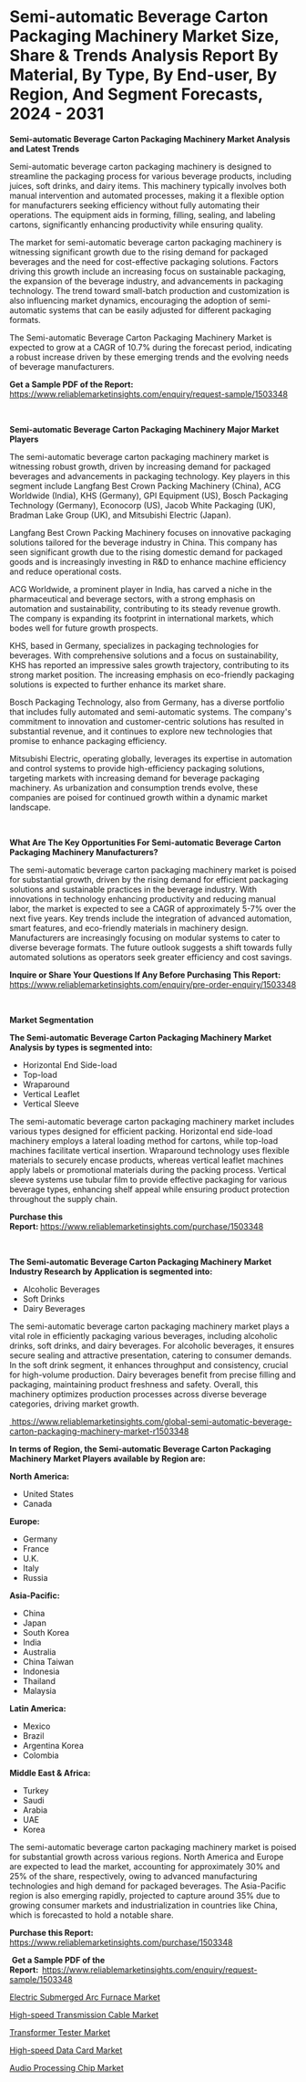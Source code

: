 <p><h1>Semi-automatic Beverage Carton Packaging Machinery Market Size, Share & Trends Analysis Report By Material, By Type, By End-user, By Region, And Segment Forecasts, 2024 - 2031</h1></p><p><strong>Semi-automatic Beverage Carton Packaging Machinery Market Analysis and Latest Trends</strong></p>
<p><p>Semi-automatic beverage carton packaging machinery is designed to streamline the packaging process for various beverage products, including juices, soft drinks, and dairy items. This machinery typically involves both manual intervention and automated processes, making it a flexible option for manufacturers seeking efficiency without fully automating their operations. The equipment aids in forming, filling, sealing, and labeling cartons, significantly enhancing productivity while ensuring quality.</p><p>The market for semi-automatic beverage carton packaging machinery is witnessing significant growth due to the rising demand for packaged beverages and the need for cost-effective packaging solutions. Factors driving this growth include an increasing focus on sustainable packaging, the expansion of the beverage industry, and advancements in packaging technology. The trend toward small-batch production and customization is also influencing market dynamics, encouraging the adoption of semi-automatic systems that can be easily adjusted for different packaging formats. </p><p>The Semi-automatic Beverage Carton Packaging Machinery Market is expected to grow at a CAGR of 10.7% during the forecast period, indicating a robust increase driven by these emerging trends and the evolving needs of beverage manufacturers.</p></p>
<p><strong>Get a Sample PDF of the Report:&nbsp;</strong> <a href="https://www.reliablemarketinsights.com/enquiry/request-sample/1503348?utm_campaign=1197&utm_medium=2&utm_source=Github&utm_content=ia&utm_term=27092024&utm_id=semi-automatic-beverage-carton-packaging-machinery">https://www.reliablemarketinsights.com/enquiry/request-sample/1503348</a></p>
<p>&nbsp;</p>
<p><strong>Semi-automatic Beverage Carton Packaging Machinery Major Market Players</strong></p>
<p><p>The semi-automatic beverage carton packaging machinery market is witnessing robust growth, driven by increasing demand for packaged beverages and advancements in packaging technology. Key players in this segment include Langfang Best Crown Packing Machinery (China), ACG Worldwide (India), KHS (Germany), GPI Equipment (US), Bosch Packaging Technology (Germany), Econocorp (US), Jacob White Packaging (UK), Bradman Lake Group (UK), and Mitsubishi Electric (Japan).</p><p>Langfang Best Crown Packing Machinery focuses on innovative packaging solutions tailored for the beverage industry in China. This company has seen significant growth due to the rising domestic demand for packaged goods and is increasingly investing in R&D to enhance machine efficiency and reduce operational costs.</p><p>ACG Worldwide, a prominent player in India, has carved a niche in the pharmaceutical and beverage sectors, with a strong emphasis on automation and sustainability, contributing to its steady revenue growth. The company is expanding its footprint in international markets, which bodes well for future growth prospects.</p><p>KHS, based in Germany, specializes in packaging technologies for beverages. With comprehensive solutions and a focus on sustainability, KHS has reported an impressive sales growth trajectory, contributing to its strong market position. The increasing emphasis on eco-friendly packaging solutions is expected to further enhance its market share.</p><p>Bosch Packaging Technology, also from Germany, has a diverse portfolio that includes fully automated and semi-automatic systems. The company's commitment to innovation and customer-centric solutions has resulted in substantial revenue, and it continues to explore new technologies that promise to enhance packaging efficiency.</p><p>Mitsubishi Electric, operating globally, leverages its expertise in automation and control systems to provide high-efficiency packaging solutions, targeting markets with increasing demand for beverage packaging machinery. As urbanization and consumption trends evolve, these companies are poised for continued growth within a dynamic market landscape.</p></p>
<p>&nbsp;</p>
<p><strong>What Are The Key Opportunities For Semi-automatic Beverage Carton Packaging Machinery Manufacturers?</strong></p>
<p><p>The semi-automatic beverage carton packaging machinery market is poised for substantial growth, driven by the rising demand for efficient packaging solutions and sustainable practices in the beverage industry. With innovations in technology enhancing productivity and reducing manual labor, the market is expected to see a CAGR of approximately 5-7% over the next five years. Key trends include the integration of advanced automation, smart features, and eco-friendly materials in machinery design. Manufacturers are increasingly focusing on modular systems to cater to diverse beverage formats. The future outlook suggests a shift towards fully automated solutions as operators seek greater efficiency and cost savings.</p></p>
<p><strong>Inquire or Share Your Questions If Any Before Purchasing This Report:</strong> <a href="https://www.reliablemarketinsights.com/enquiry/pre-order-enquiry/1503348?utm_campaign=1197&utm_medium=2&utm_source=Github&utm_content=ia&utm_term=27092024&utm_id=semi-automatic-beverage-carton-packaging-machinery">https://www.reliablemarketinsights.com/enquiry/pre-order-enquiry/1503348</a></p>
<p>&nbsp;</p>
<p><strong>Market Segmentation</strong></p>
<p><strong>The Semi-automatic Beverage Carton Packaging Machinery Market Analysis by types is segmented into:</strong></p>
<p><ul><li>Horizontal End Side-load</li><li>Top-load</li><li>Wraparound</li><li>Vertical Leaflet</li><li>Vertical Sleeve</li></ul></p>
<p><p>The semi-automatic beverage carton packaging machinery market includes various types designed for efficient packing. Horizontal end side-load machinery employs a lateral loading method for cartons, while top-load machines facilitate vertical insertion. Wraparound technology uses flexible materials to securely encase products, whereas vertical leaflet machines apply labels or promotional materials during the packing process. Vertical sleeve systems use tubular film to provide effective packaging for various beverage types, enhancing shelf appeal while ensuring product protection throughout the supply chain.</p></p>
<p><strong>Purchase this Report:&nbsp;</strong><a href="https://www.reliablemarketinsights.com/purchase/1503348?utm_campaign=1197&utm_medium=2&utm_source=Github&utm_content=ia&utm_term=27092024&utm_id=semi-automatic-beverage-carton-packaging-machinery">https://www.reliablemarketinsights.com/purchase/1503348</a></p>
<p>&nbsp;</p>
<p><strong>The Semi-automatic Beverage Carton Packaging Machinery Market Industry Research by Application is segmented into:</strong></p>
<p><ul><li>Alcoholic Beverages</li><li>Soft Drinks</li><li>Dairy Beverages</li></ul></p>
<p><p>The semi-automatic beverage carton packaging machinery market plays a vital role in efficiently packaging various beverages, including alcoholic drinks, soft drinks, and dairy beverages. For alcoholic beverages, it ensures secure sealing and attractive presentation, catering to consumer demands. In the soft drink segment, it enhances throughput and consistency, crucial for high-volume production. Dairy beverages benefit from precise filling and packaging, maintaining product freshness and safety. Overall, this machinery optimizes production processes across diverse beverage categories, driving market growth.</p></p>
<p><a href="https://www.reliablemarketinsights.com/global-semi-automatic-beverage-carton-packaging-machinery-market-r1503348?utm_campaign=1197&utm_medium=2&utm_source=Github&utm_content=ia&utm_term=27092024&utm_id=semi-automatic-beverage-carton-packaging-machinery">&nbsp;https://www.reliablemarketinsights.com/global-semi-automatic-beverage-carton-packaging-machinery-market-r1503348</a></p>
<p><strong>In terms of Region, the Semi-automatic Beverage Carton Packaging Machinery Market Players available by Region are:</strong></p>
<p>
    <p> <strong> North America: </strong>
        <ul>
            <li>United States</li>
            <li>Canada</li>
        </ul>
        </p> 
    <p> <strong> Europe: </strong>
        <ul>
            <li>Germany</li>
            <li>France</li>
            <li>U.K.</li>
            <li>Italy</li>
            <li>Russia</li>
        </ul>
        </p> 
    <p> <strong> Asia-Pacific: </strong>
        <ul>
            <li>China</li>
            <li>Japan</li>
            <li>South Korea</li>
            <li>India</li>
            <li>Australia</li>
            <li>China Taiwan</li>
            <li>Indonesia</li>
            <li>Thailand</li>
            <li>Malaysia</li>
        </ul>
        </p> 
    <p> <strong> Latin America: </strong>
        <ul>
            <li>Mexico</li>
            <li>Brazil</li>
            <li>Argentina Korea</li>
            <li>Colombia</li>
        </ul>
        </p> 
    <p> <strong> Middle East & Africa: </strong>
        <ul>
            <li>Turkey</li>
            <li>Saudi</li>
            <li>Arabia</li>
            <li>UAE</li>
            <li>Korea</li>
        </ul>
    </p>
    </p>
<p><p>The semi-automatic beverage carton packaging machinery market is poised for substantial growth across various regions. North America and Europe are expected to lead the market, accounting for approximately 30% and 25% of the share, respectively, owing to advanced manufacturing technologies and high demand for packaged beverages. The Asia-Pacific region is also emerging rapidly, projected to capture around 35% due to growing consumer markets and industrialization in countries like China, which is forecasted to hold a notable share.</p></p>
<p><strong>Purchase this Report: </strong><a href="https://www.reliablemarketinsights.com/purchase/1503348?utm_campaign=1197&utm_medium=2&utm_source=Github&utm_content=ia&utm_term=27092024&utm_id=semi-automatic-beverage-carton-packaging-machinery">https://www.reliablemarketinsights.com/purchase/1503348</a></p>
<p>&nbsp;<strong>Get a Sample PDF of the Report:&nbsp;&nbsp;</strong><a href="https://www.reliablemarketinsights.com/enquiry/request-sample/1503348?utm_campaign=1197&utm_medium=2&utm_source=Github&utm_content=ia&utm_term=27092024&utm_id=semi-automatic-beverage-carton-packaging-machinery">https://www.reliablemarketinsights.com/enquiry/request-sample/1503348</a></p>
<p><strong></strong></p>
<p><p><a href="https://www.linkedin.com/pulse/how-regional-global-trends-shaping-electric-submerged-arc-furnace-u3m5f?trackingId=R7CsSYh8SiqQZSqV35k1%2FA%3D%3D&utm_campaign=1197&utm_medium=2&utm_source=Github&utm_content=ia&utm_term=27092024&utm_id=semi-automatic-beverage-carton-packaging-machinery">Electric Submerged Arc Furnace Market</a></p><p><a href="https://issuu.com/reportprime-2/docs/high-speed-transmission-cable-marke_f4ea46f5d38498?utm_campaign=1197&utm_medium=2&utm_source=Github&utm_content=ia&utm_term=27092024&utm_id=semi-automatic-beverage-carton-packaging-machinery">High-speed Transmission Cable Market</a></p><p><a href="https://www.linkedin.com/pulse/transformer-tester-industry-sector-market-dynamics-future-scenarios-crewf?trackingId=%2BPmQVYf2SMSnNjePQnk0Cg%3D%3D&utm_campaign=1197&utm_medium=2&utm_source=Github&utm_content=ia&utm_term=27092024&utm_id=semi-automatic-beverage-carton-packaging-machinery">Transformer Tester Market</a></p><p><a href="https://issuu.com/reportprime-2/docs/high-speed-data-card-market-size-20_d8ee929cf850eb?utm_campaign=1197&utm_medium=2&utm_source=Github&utm_content=ia&utm_term=27092024&utm_id=semi-automatic-beverage-carton-packaging-machinery">High-speed Data Card Market</a></p><p><a href="https://www.linkedin.com/pulse/audio-processing-chip-market-overview-regional-outlook-competitive-ok3ef?trackingId=tcy4ygB6Q5On12%2F0uGspAg%3D%3D&utm_campaign=1197&utm_medium=2&utm_source=Github&utm_content=ia&utm_term=27092024&utm_id=semi-automatic-beverage-carton-packaging-machinery">Audio Processing Chip Market</a></p></p>